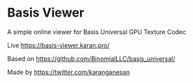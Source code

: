 # Basis Viewer

A simple online viewer for Basis Universal GPU Texture Codec

Live https://basis-viewer.karan.pro/

Based on https://github.com/BinomialLLC/basis_universal/

Made by https://twitter.com/karanganesan
